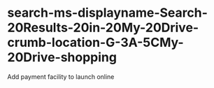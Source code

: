 # search-ms-displayname-Search-20Results-20in-20My-20Drive-crumb-location-G-3A-5CMy-20Drive-shopping
Add payment facility to launch online
